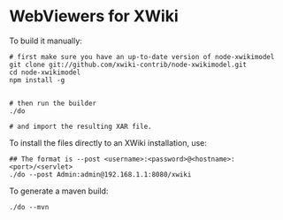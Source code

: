 # WebViewers for XWiki

To build it manually:

    # first make sure you have an up-to-date version of node-xwikimodel
    git clone git://github.com/xwiki-contrib/node-xwikimodel.git
    cd node-xwikimodel
    npm install -g


    # then run the builder
    ./do

    # and import the resulting XAR file.

To install the files directly to an XWiki installation, use:

    ## The format is --post <username>:<password>@<hostname>:<port>/<servlet>
    ./do --post Admin:admin@192.168.1.1:8080/xwiki

To generate a maven build:

    ./do --mvn
